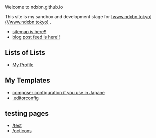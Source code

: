 Welcome to ndxbn.github.io

This site is my sandbox and development stage for [www.ndxbn.tokyo](//www.ndxbn.tokyo) .

- [sitemap is here!!](/sitemap.xml)
- [blog post feed is here!!](/feed.xml)

## Lists of Lists

- [My Profile](./profile)

## My Templates

- [composer configuration if you use in Japane](./composer)
- [.editorconfig](https://github.com/ndxbn/dotfiles/blob/master/editor/.editorconfig)

## testing pages

- [/test](/test)
- [/octicons](/octicons_test)
